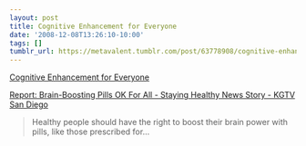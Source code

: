 ```yaml
---
layout: post
title: Cognitive Enhancement for Everyone
date: '2008-12-08T13:26:10-10:00'
tags: []
tumblr_url: https://metavalent.tumblr.com/post/63778908/cognitive-enhancement-for-everyone
---
```

[Cognitive Enhancement for Everyone](http://metavalent.com/?p=978)  

[Report: Brain-Boosting Pills OK For All - Staying Healthy News Story - KGTV San Diego](http://www.10news.com/health/18223571/detail.html#-)

> Healthy people should have the right to boost their brain power with pills, like those prescribed for…

